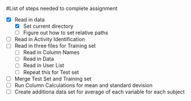#List of steps needed to complete assignment

-[x] Read in data
	-[x] Set current directory
	-[ ] Figure out how to set relative paths

-[ ] Read in Activity Identification
-[ ] Read in three files for Training set
	-[ ] Read in Column Names
	-[ ] Read in Data
	-[ ] Read in User List
	-[ ] Repeat this for Test set

-[ ] Merge Test Set and Training set
-[ ] Run Column Calculations for mean and standard devision
-[ ] Create additiona data set for average of each variable for each subject